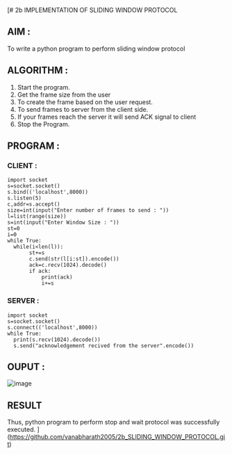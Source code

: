 [# 2b IMPLEMENTATION OF SLIDING WINDOW PROTOCOL
## AIM :
To write a python program to perform sliding window protocol

## ALGORITHM :
1. Start the program.
2. Get the frame size from the user
3. To create the frame based on the user request.
4. To send frames to server from the client side.
5. If your frames reach the server it will send ACK signal to client
6. Stop the Program.
## PROGRAM :
### CLIENT :
```
import socket
s=socket.socket()
s.bind(('localhost',8000))
s.listen(5)
c,addr=s.accept()
size=int(input("Enter number of frames to send : "))
l=list(range(size))
s=int(input("Enter Window Size : "))
st=0
i=0
while True:
  while(i<len(l)):
       st+=s
       c.send(str(l[i:st]).encode())
       ack=c.recv(1024).decode()
       if ack:
           print(ack)
           i+=s
```
### SERVER :
```
import socket
s=socket.socket()
s.connect(('localhost',8000))
while True: 
  print(s.recv(1024).decode())
  s.send("acknowledgement recived from the server".encode())
```

## OUPUT :

![image](https://github.com/user-attachments/assets/b9e03f94-76cb-4dc5-ad31-a18ccdf69217)

## RESULT
Thus, python program to perform stop and wait protocol was successfully executed.
](https://github.com/vanabharath2005/2b_SLIDING_WINDOW_PROTOCOL.git)
